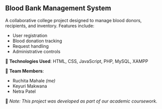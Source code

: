 Blood Bank Management System
---
A collaborative college project designed to manage blood donors, recipients, and inventory. Features include:
- User registration
- Blood donation tracking
- Request handling
- Administrative controls

🔧 **Technologies Used**: HTML, CSS, JavaScript, PHP, MySQL, XAMPP

👥 **Team Members**:
- Ruchita Mahale *(me)*
- Keyuri Makwana
- Netra Patel

📄 *Note: This project was developed as part of our academic coursework.*
